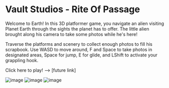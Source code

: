 # Vault Studios - Rite Of Passage

Welcome to Earth! In this 3D platformer game, you navigate an alien visiting Planet Earth through the sights the planet has to offer. The little alien brought along his camera to take some photos while he's here! 

Traverse the platforms and scenery to collect enough photos to fill his scrapbook. Use WASD to move around, F and Space to take photos in designated areas, Space for jump, E for glide, and LShift to activate your grappling hook. 

Click here to play! --> [future link]

![image](https://user-images.githubusercontent.com/112011839/229408300-ab42e7d4-f6a6-474d-830b-f08922c1b9df.png)
![image](https://user-images.githubusercontent.com/112011839/229408418-2df6caa8-12dd-4411-b5eb-3316c30b4c91.png)
![image](https://user-images.githubusercontent.com/112011839/229408384-b35cbcb9-f9b9-49bf-87a7-2c6256060253.png)
